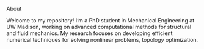 About

Welcome to my repository! I’m a PhD student in Mechanical Engineering at UW Madison, working on advanced computational methods for structural and fluid mechanics. My research focuses on developing efficient numerical techniques for solving nonlinear problems, topology optimization.

